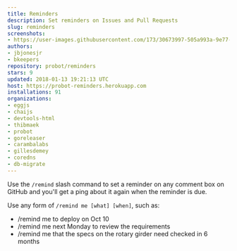 ```yaml
---
title: Reminders
description: Set reminders on Issues and Pull Requests
slug: reminders
screenshots:
- https://user-images.githubusercontent.com/173/30673997-505a993a-9e77-11e7-8f0f-d5a606816e8e.png
authors:
- jbjonesjr
- bkeepers
repository: probot/reminders
stars: 9
updated: 2018-01-13 19:21:13 UTC
host: https://probot-reminders.herokuapp.com
installations: 91
organizations:
- eggjs
- chaijs
- devtools-html
- thibmaek
- probot
- goreleaser
- carambalabs
- gillesdemey
- coredns
- db-migrate
---
```


Use the `/remind` slash command to set a reminder on any comment box on GitHub and you'll get a ping about it again when the reminder is due.

Use any form of `/remind me [what] [when]`, such as:

- /remind me to deploy on Oct 10
- /remind me next Monday to review the requirements
- /remind me that the specs on the rotary girder need checked in 6 months
